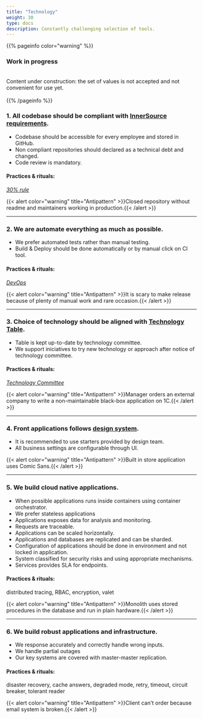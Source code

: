 ```yaml
---
title: "Technology"
weight: 30
type: docs
description: Сonstantly challenging selection of tools.
---
```


{{% pageinfo color="warning" %}}
<h3>Work in progress</h3><br />
Content under construction: the set of values is not accepted and not convenient for use yet. <br /><br />
{{% /pageinfo %}}


### 1. All codebase should be compliant with [InnerSource requirements](https://adeo.github.io/innersource/).

* Codebase should be accessible for every employee and stored in GitHub.
* Non compliant repositories should declared as a technical debt and changed.
* Code review is mandatory.

#### Practices & rituals: 
*[30% rule](../glossary/#30-rule)*

{{< alert color="warning" title="Antipattern" >}}Closed repository without readme and maintainers working in production.{{< /alert >}}

<hr>

### 2. We are automate everything as much as possible.

* We prefer automated tests rather than manual testing.
* Build & Deploy should be done automatically or by manual click on CI tool.

#### Practices & rituals: 
*[DevOps](../glossary/#devops)*

{{< alert color="warning" title="Antipattern" >}}It is scary to make release because of plenty of manual work and rare occasion.{{< /alert >}}

<hr>

### 3. Choice of technology should be aligned with [Technology Table](../../stack/).

* Table is kept up-to-date by technology committee.
* We support iniciatives to try new technology or approach after notice of technology committee.

#### Practices & rituals: 
*[Technology Committee](../glossary/#)*

{{< alert color="warning" title="Antipattern" >}}Manager orders an external company to write a non-maintainable black-box application on 1C.{{< /alert >}}

<hr>

### 4. Front applications follows [design system](https://zeroheight.com/1165fb04f/).

* It is recommended to use starters provided by design team.
* All business settings are configurable through UI.

{{< alert color="warning" title="Antipattern" >}}Built in store application uses Comic Sans.{{< /alert >}}

<hr>

### 5. We build cloud native applications. 

* When possible applications runs inside containers using container orchestrator.
* We prefer stateless applications
* Applications exposes data for analysis and monitoring.
* Requests are traceable.
* Applications can be scaled horizontally.
* Applications and databases are replicated and can be sharded.
* Configuration of applications should be done in environment and not locked in application.
* System classified for security risks and using appropriate mechanisms.
* Services provides SLA for  endpoints.

#### Practices & rituals: 
distributed tracing, RBAC, encryption, valet

{{< alert color="warning" title="Antipattern" >}}Monolith uses stored procedures in the database and run in plain hardware.{{< /alert >}}

<hr>

### 6. We build robust applications and infrastructure.

* We response accurately and correctly handle wrong inputs.
* We handle partial outages
* Our key systems are covered with master-master replication.

#### Practices & rituals: 
disaster recovery, cache answers, degraded mode, retry, timeout, circuit breaker, tolerant reader

{{< alert color="warning" title="Antipattern" >}}Client can't order because email system is broken.{{< /alert >}}
